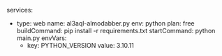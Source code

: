 services:
  - type: web
    name: al3aql-almodabber.py
    env: python
    plan: free
    buildCommand: pip install -r requirements.txt
    startCommand: python main.py
    envVars:
      - key: PYTHON_VERSION
        value: 3.10.11
